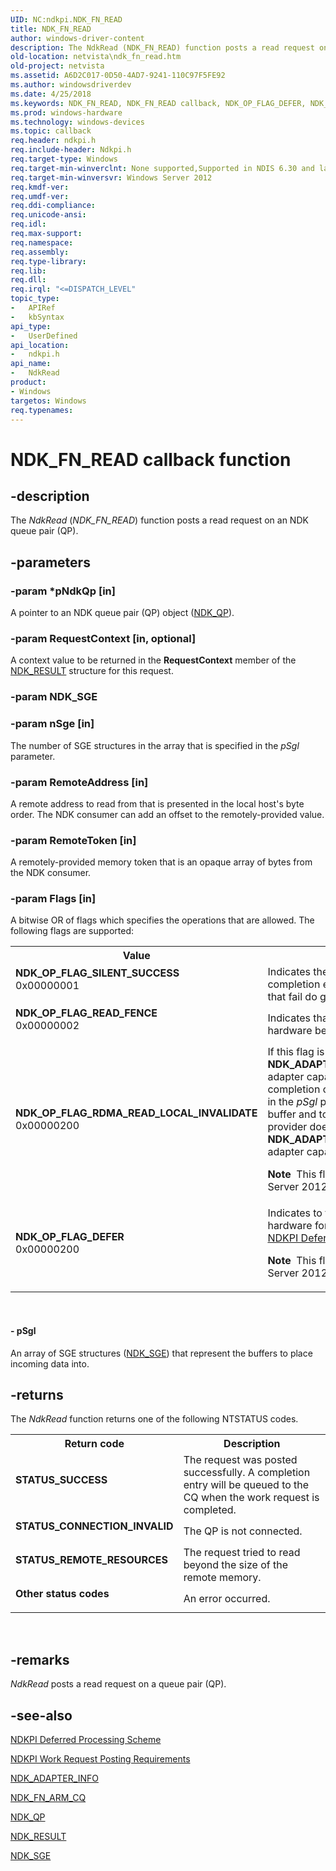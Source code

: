 ```yaml
---
UID: NC:ndkpi.NDK_FN_READ
title: NDK_FN_READ
author: windows-driver-content
description: The NdkRead (NDK_FN_READ) function posts a read request on an NDK queue pair (QP).
old-location: netvista\ndk_fn_read.htm
old-project: netvista
ms.assetid: A6D2C017-0D50-4AD7-9241-110C97F5FE92
ms.author: windowsdriverdev
ms.date: 4/25/2018
ms.keywords: NDK_FN_READ, NDK_FN_READ callback, NDK_OP_FLAG_DEFER, NDK_OP_FLAG_RDMA_READ_LOCAL_INVALIDATE, NDK_OP_FLAG_READ_FENCE, NDK_OP_FLAG_SILENT_SUCCESS, NdkRead, NdkRead callback function [Network Drivers Starting with Windows Vista], ndkpi/NdkRead, netvista.ndk_fn_read
ms.prod: windows-hardware
ms.technology: windows-devices
ms.topic: callback
req.header: ndkpi.h
req.include-header: Ndkpi.h
req.target-type: Windows
req.target-min-winverclnt: None supported,Supported in NDIS 6.30 and later.
req.target-min-winversvr: Windows Server 2012
req.kmdf-ver: 
req.umdf-ver: 
req.ddi-compliance: 
req.unicode-ansi: 
req.idl: 
req.max-support: 
req.namespace: 
req.assembly: 
req.type-library: 
req.lib: 
req.dll: 
req.irql: "<=DISPATCH_LEVEL"
topic_type:
-	APIRef
-	kbSyntax
api_type:
-	UserDefined
api_location:
-	ndkpi.h
api_name:
-	NdkRead
product:
- Windows
targetos: Windows
req.typenames: 
---
```


# NDK_FN_READ callback function


## -description


The <i>NdkRead</i> (<i>NDK_FN_READ</i>) function posts a read request on an NDK queue pair (QP).


## -parameters




### -param *pNdkQp [in]

A pointer to an NDK queue pair (QP) object (<a href="https://msdn.microsoft.com/library/windows/hardware/hh439933">NDK_QP</a>).


### -param RequestContext [in, optional]

A context value to be returned in the <b>RequestContext</b> member of the <a href="https://msdn.microsoft.com/library/windows/hardware/hh439935">NDK_RESULT</a> structure for this request.



### -param NDK_SGE


### -param nSge [in]

The number of SGE structures in the array  that is specified in the <i>pSgl</i>
parameter.


### -param RemoteAddress [in]

A remote address to read from that is presented in the local host's byte order. The NDK consumer can   add  an offset  to the remotely-provided value.



### -param RemoteToken [in]

A remotely-provided memory token that  is an opaque array of bytes from the NDK consumer.


### -param Flags [in]

A bitwise OR of flags which specifies the operations that are allowed. The following flags are supported:

<table>
<tr>
<th>Value</th>
<th>Meaning</th>
</tr>
<tr>
<td width="40%"><a id="NDK_OP_FLAG_SILENT_SUCCESS"></a><a id="ndk_op_flag_silent_success"></a><dl>
<dt><b>NDK_OP_FLAG_SILENT_SUCCESS</b></dt>
<dt>0x00000001</dt>
</dl>
</td>
<td width="60%">
Indicates the successful completion of this request does not generate a completion event in the outbound completion queue. However, requests that fail do generate an event in the completion queue.

</td>
</tr>
<tr>
<td width="40%"><a id="NDK_OP_FLAG_READ_FENCE"></a><a id="ndk_op_flag_read_fence"></a><dl>
<dt><b>NDK_OP_FLAG_READ_FENCE</b></dt>
<dt>0x00000002</dt>
</dl>
</td>
<td width="60%">
Indicates that all prior read requests must be complete before the hardware begins processing this request.

</td>
</tr>
<tr>
<td width="40%"><a id="NDK_OP_FLAG_RDMA_READ_LOCAL_INVALIDATE"></a><a id="ndk_op_flag_rdma_read_local_invalidate"></a><dl>
<dt><b>NDK_OP_FLAG_RDMA_READ_LOCAL_INVALIDATE</b></dt>
<dt>0x00000200</dt>
</dl>
</td>
<td width="60%">
If this flag is set and the provider also reports <b>NDK_ADAPTER_FLAG_RDMA_READ_LOCAL_INVALIDATE_SUPPORTED</b> adapter capability in the <a href="https://msdn.microsoft.com/library/windows/hardware/hh439851">NDK_ADAPTER_INFO</a> structure, successful completion of the <i>NdkRead</i> function means that the first buffer specified in the <i>pSgl</i> parameter is invalidated. Unsuccessful completion leaves the buffer and token in an undefined state. This flag is ignored if the provider does not report <b>NDK_ADAPTER_FLAG_RDMA_READ_LOCAL_INVALIDATE_SUPPORTED</b> adapter capability in the <b>NDK_ADAPTER_INFO</b> structure.

<b>Note</b>  This flag is supported only in NDKPI 1.2 (Windows Server 2012 R2) and later.

</td>
</tr>
<tr>
<td width="40%"><a id="NDK_OP_FLAG_DEFER"></a><a id="ndk_op_flag_defer"></a><dl>
<dt><b>NDK_OP_FLAG_DEFER</b></dt>
<dt>0x00000200</dt>
</dl>
</td>
<td width="60%">
Indicates to the NDK provider that it may defer indicating the request to hardware for processing. For more information about this flag, see <a href="https://msdn.microsoft.com/DA2D0FCA-D84B-4599-A560-8F87A0918D99">NDKPI Deferred Processing Scheme</a>.

<b>Note</b>  This flag is supported only in NDKPI 1.2 (Windows Server 2012 R2) and later.

</td>
</tr>
</table>
 


#### - pSgl

An array of SGE structures (<a href="https://msdn.microsoft.com/library/windows/hardware/hh439936">NDK_SGE</a>) that represent the buffers to place incoming data into.


## -returns



The 
     <i>NdkRead</i> function returns one of the following NTSTATUS codes.

<table>
<tr>
<th>Return code</th>
<th>Description</th>
</tr>
<tr>
<td width="40%">
<dl>
<dt><b>STATUS_SUCCESS</b></dt>
</dl>
</td>
<td width="60%">
The request was posted successfully. A completion entry will be queued to the CQ when the work request is completed.


</td>
</tr>
<tr>
<td width="40%">
<dl>
<dt><b>STATUS_CONNECTION_INVALID</b></dt>
</dl>
</td>
<td width="60%">
The QP is not connected.

</td>
</tr>
<tr>
<td width="40%">
<dl>
<dt><b>STATUS_REMOTE_RESOURCES</b></dt>
</dl>
</td>
<td width="60%">
	The request tried to read beyond the size of the remote memory.


</td>
</tr>
<tr>
<td width="40%">
<dl>
<dt><b>Other status codes</b></dt>
</dl>
</td>
<td width="60%">
An error occurred. 

</td>
</tr>
</table>
 




## -remarks



<i>NdkRead</i> posts a read request on a queue pair (QP).




## -see-also




<a href="https://msdn.microsoft.com/DA2D0FCA-D84B-4599-A560-8F87A0918D99">NDKPI Deferred Processing Scheme</a>



<a href="https://msdn.microsoft.com/2BF6F253-FCB4-4A61-9A67-81092F3C44E4">NDKPI Work Request Posting Requirements</a>



<a href="https://msdn.microsoft.com/library/windows/hardware/hh439851">NDK_ADAPTER_INFO</a>



<a href="https://msdn.microsoft.com/library/windows/hardware/hh439858">NDK_FN_ARM_CQ</a>



<a href="https://msdn.microsoft.com/library/windows/hardware/hh439933">NDK_QP</a>



<a href="https://msdn.microsoft.com/library/windows/hardware/hh439935">NDK_RESULT</a>



<a href="https://msdn.microsoft.com/library/windows/hardware/hh439936">NDK_SGE</a>
 

 

